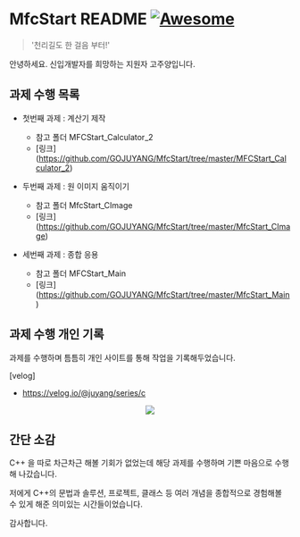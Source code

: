 # MfcStart README [![Awesome](https://cdn.jsdelivr.net/gh/sindresorhus/awesome@d7305f38d29fed78fa85652e3a63e154dd8e8829/media/badge.svg)](https://github.com/sindresorhus/awesome#readme)
>  '천리길도 한 걸음 부터!' 

안녕하세요. 신입개발자를 희망하는 지원자 고주양입니다.

## 과제 수행 목록

* 첫번째 과제 : 계산기 제작
  * 참고 폴더 MFCStart_Calculator_2
  * [링크] (https://github.com/GOJUYANG/MfcStart/tree/master/MFCStart_Calculator_2)

* 두번째 과제 : 원 이미지 움직이기
  * 참고 폴더 MfcStart_CImage
  * [링크] (https://github.com/GOJUYANG/MfcStart/tree/master/MfcStart_CImage)
 
* 세번째 과제 : 종합 응용 
  * 참고 폴더 MFCStart_Main
  * [링크] (https://github.com/GOJUYANG/MfcStart/tree/master/MfcStart_Main)


## 과제 수행 개인 기록

과제를 수행하며 틈틈히 개인 사이트를 통해 작업을 기록해두었습니다.

[velog]
- https://velog.io/@juyang/series/c
<p align="center">
  <img src="https://github.com/GOJUYANG/MfcStart/assets/133473562/4b8baea6-ae78-49d5-95b5-1523750c9b37">
</p>


## 간단 소감

C++ 을 따로 차근차근 해볼 기회가 없었는데 해당 과제를 수행하며 기쁜 마음으로 수행해 나갔습니다.

저에게 C++의 문법과 솔루션, 프로젝트, 클래스 등 여러 개념을 종합적으로 경험해볼 수 있게 해준 의미있는 시간들이었습니다. 

감사합니다.

